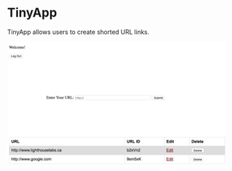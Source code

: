 # TinyApp

TinyApp allows users to create shorted URL links.

![Screenshot of the URLs page](https://github.com/andy-park/TinyApp/blob/master/docs/TinyApp.png?raw=true)
